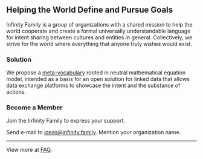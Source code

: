## Helping the World Define and Pursue Goals

Infinity Family is a group of organizations with a shared mission to help the world cooperate and create a formal universally understandable language for intent sharing between cultures and entities in general. Collectively, we strive for the world where everything that anyone truly wishes would exist.

### Solution

We propose a [meta-vocabulary](wefindx.net) rooted in neutral mathematical equation model, intended as a basis for an open solution for linked data that allows data exchange platforms to showcase the intent and the substance of actions.

### Become a Member

Join the Infinity Family to express your support. 

Send e-mail to [ideas@infinity.family](mailto:ideas@infinity.family). Mention your organization name. 

---
View more at [FAQ](/faq).
